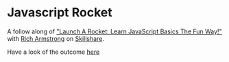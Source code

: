 # Javascript Rocket
A follow along of <a href="https://www.skillshare.com/classes/Launch-A-Rocket-Learn-JavaScript-Basics-The-Fun-Way/640346588?via=user-profile">"Launch A Rocket: Learn JavaScript Basics The Fun Way!"</a> with <a href="https://www.skillshare.com/user/taptapkaboom">Rich Armstrong</a> on <a href="https://www.skillshare.com">Skillshare</a>.

Have a look of the outcome <a href="https://bahiyahmj.github.io/js-rocket/">here</a>
